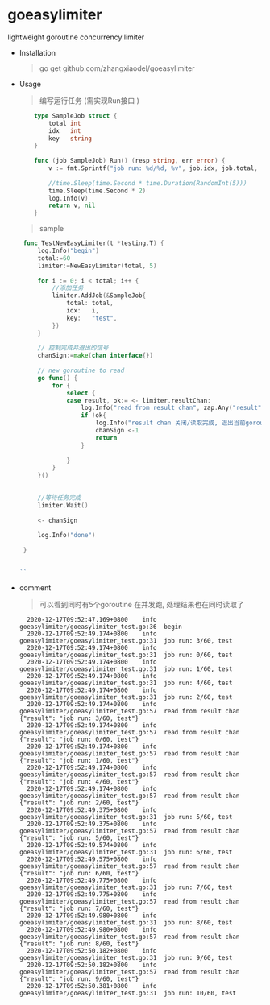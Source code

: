 # goeasylimiter

lightweight goroutine concurrency limiter 

  

* Installation
  > go get github.com/zhangxiaodel/goeasylimiter

* Usage
    > 编写运行任务 (需实现Run接口 )
    ``` go 
        type SampleJob struct {
        	total int
        	idx   int
        	key   string
        }
        
        func (job SampleJob) Run() (resp string, err error) {
        	v := fmt.Sprintf("job run: %d/%d, %v", job.idx, job.total, job.key)
        
        	//time.Sleep(time.Second * time.Duration(RandomInt(5)))
        	time.Sleep(time.Second * 2)
        	log.Info(v)
        	return v, nil
        }
    ```
    > sample 
   ```go 
    func TestNewEasyLimiter(t *testing.T) {
        log.Info("begin")
        total:=60
        limiter:=NewEasyLimiter(total, 5)
    
        for i := 0; i < total; i++ {
            //添加任务
            limiter.AddJob(&SampleJob{
                total: total,
                idx:   i,
                key:   "test",
            })
        }
    
        // 控制完成并退出的信号
        chanSign:=make(chan interface{})
    
        // new goroutine to read
        go func() {
            for {
                select {
                case result, ok:= <- limiter.resultChan:
                    log.Info("read from result chan", zap.Any("result", result))
                    if !ok{
                        log.Info("result chan 关闭/读取完成, 退出当前goroutine")
                        chanSign <-1
                        return
                    }
    
                }
            }
        }()
    
    
        //等待任务完成
        limiter.Wait()
    
        <- chanSign
    
        log.Info("done")
    
    }

    
   ``

* comment
    > 可以看到同时有5个goroutine 在并发跑, 处理结果也在同时读取了
  ```
    2020-12-17T09:52:47.169+0800	info	goeasylimiter/goeasylimiter_test.go:36	begin
    2020-12-17T09:52:49.174+0800	info	goeasylimiter/goeasylimiter_test.go:31	job run: 3/60, test
    2020-12-17T09:52:49.174+0800	info	goeasylimiter/goeasylimiter_test.go:31	job run: 0/60, test
    2020-12-17T09:52:49.174+0800	info	goeasylimiter/goeasylimiter_test.go:31	job run: 1/60, test
    2020-12-17T09:52:49.174+0800	info	goeasylimiter/goeasylimiter_test.go:31	job run: 4/60, test
    2020-12-17T09:52:49.174+0800	info	goeasylimiter/goeasylimiter_test.go:31	job run: 2/60, test
    2020-12-17T09:52:49.174+0800	info	goeasylimiter/goeasylimiter_test.go:57	read from result chan	{"result": "job run: 3/60, test"}
    2020-12-17T09:52:49.174+0800	info	goeasylimiter/goeasylimiter_test.go:57	read from result chan	{"result": "job run: 0/60, test"}
    2020-12-17T09:52:49.174+0800	info	goeasylimiter/goeasylimiter_test.go:57	read from result chan	{"result": "job run: 1/60, test"}
    2020-12-17T09:52:49.174+0800	info	goeasylimiter/goeasylimiter_test.go:57	read from result chan	{"result": "job run: 4/60, test"}
    2020-12-17T09:52:49.174+0800	info	goeasylimiter/goeasylimiter_test.go:57	read from result chan	{"result": "job run: 2/60, test"}
    2020-12-17T09:52:49.375+0800	info	goeasylimiter/goeasylimiter_test.go:31	job run: 5/60, test
    2020-12-17T09:52:49.375+0800	info	goeasylimiter/goeasylimiter_test.go:57	read from result chan	{"result": "job run: 5/60, test"}
    2020-12-17T09:52:49.574+0800	info	goeasylimiter/goeasylimiter_test.go:31	job run: 6/60, test
    2020-12-17T09:52:49.575+0800	info	goeasylimiter/goeasylimiter_test.go:57	read from result chan	{"result": "job run: 6/60, test"}
    2020-12-17T09:52:49.775+0800	info	goeasylimiter/goeasylimiter_test.go:31	job run: 7/60, test
    2020-12-17T09:52:49.775+0800	info	goeasylimiter/goeasylimiter_test.go:57	read from result chan	{"result": "job run: 7/60, test"}
    2020-12-17T09:52:49.980+0800	info	goeasylimiter/goeasylimiter_test.go:31	job run: 8/60, test
    2020-12-17T09:52:49.980+0800	info	goeasylimiter/goeasylimiter_test.go:57	read from result chan	{"result": "job run: 8/60, test"}
    2020-12-17T09:52:50.182+0800	info	goeasylimiter/goeasylimiter_test.go:31	job run: 9/60, test
    2020-12-17T09:52:50.182+0800	info	goeasylimiter/goeasylimiter_test.go:57	read from result chan	{"result": "job run: 9/60, test"}
    2020-12-17T09:52:50.381+0800	info	goeasylimiter/goeasylimiter_test.go:31	job run: 10/60, test
  ```